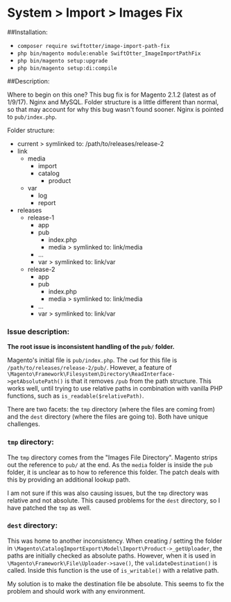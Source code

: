 # System > Import > Images Fix

##Installation:

* `composer require swiftotter/image-import-path-fix`
* `php bin/magento module:enable SwiftOtter_ImageImportPathFix`
* `php bin/magento setup:upgrade`
* `php bin/magento setup:di:compile`

##Description:

Where to begin on this one? This bug fix is for Magento 2.1.2 (latest as of 1/9/17). Nginx and MySQL. Folder structure is a little different
than normal, so that may account for why this bug wasn't found sooner. Nginx is pointed to `pub/index.php`.

Folder structure:
 * current > symlinked to: /path/to/releases/release-2
 * link
    * media
        * import
        * catalog
            * product
    * var
        * log
        * report
 * releases
    * release-1
        * app
        * pub
            * index.php
            * media > symlinked to: link/media
        * ...
        * var > symlinked to: link/var
    * release-2
        * app
        * pub
            * index.php
            * media > symlinked to: link/media
        * ...
        * var > symlinked to: link/var
        
### Issue description:

**The root issue is inconsistent handling of the `pub/` folder.**

Magento's initial file is `pub/index.php`. The `cwd` for this file is `/path/to/releases/release-2/pub/`. However, a feature of
`\Magento\Framework\Filesystem\Directory\ReadInterface->getAbsolutePath()` is that it removes `/pub` from the path structure.
This works well, until trying to use relative paths in combination with vanilla PHP functions, such as `is_readable($relativePath)`.

There are two facets: the `tmp` directory (where the files are coming from) and the `dest` directory (where the files are going to).
Both have unique challenges.

### `tmp` directory:

The `tmp` directory comes from the "Images File Directory". Magento strips out the reference to `pub/` at the end. As the `media` folder
is inside the `pub` folder, it is unclear as to how to reference this folder. The patch deals with this by providing an additional lookup path.

I am not sure if this was also causing issues, but the `tmp` directory was relative and not absolute. This caused problems for the `dest`
directory, so I have patched the `tmp` as well.

### `dest` directory:

This was home to another inconsistency. When creating / setting the folder in `\Magento\CatalogImportExport\Model\Import\Product->_getUploader`,
the paths are initially checked as absolute paths. However, when it is used in `\Magento\Framework\File\Uploader->save()`, the 
`validateDestination()` is called. Inside this function is the use of `is_writable()` with a relative path.

My solution is to make the destination file be absolute. This seems to fix the problem and should work with any environment.